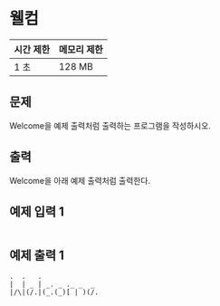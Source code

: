 # 웰컴

 

| 시간 제한 | 메모리 제한 |
| :-------- | :---------- |
| 1 초      | 128 MB      |



## 문제

Welcome을 예제 출력처럼 출력하는 프로그램을 작성하시오.



## 출력

Welcome을 아래 예제 출력처럼 출력한다.



## 예제 입력 1

```

```



## 예제 출력 1

```
.  .   .
|  | _ | _. _ ._ _  _
|/\|(/.|(_.(_)[ | )(/.
```